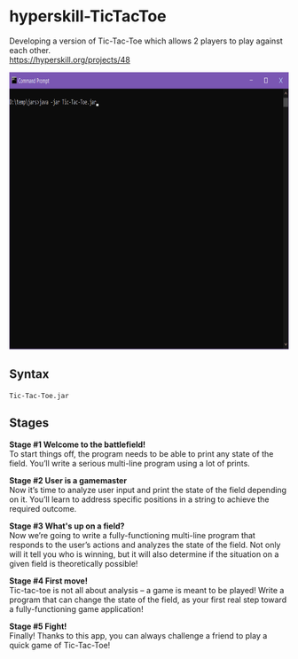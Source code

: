 # hyperskill-TicTacToe
Developing a version of Tic-Tac-Toe which allows 2 players to play against each other.  
https://hyperskill.org/projects/48

<img src="https://github.com/drtierney/hyperskill-TicTacToe/blob/master/Tic-Tac-Toe.gif" width="800" height="500" />

## Syntax
```
Tic-Tac-Toe.jar
```

## Stages
**Stage #1 Welcome to the battlefield!**  
To start things off, the program needs to be able to print any state of the field. You’ll write a serious multi-line program using a lot of prints. 

**Stage #2 User is a gamemaster**  
Now it’s time to analyze user input and print the state of the field depending on it. You’ll learn to address specific positions in a string to achieve the required outcome.

**Stage #3 What's up on a field?**  
Now we’re going to write a fully-functioning multi-line program that responds to the user’s actions and analyzes the state of the field. Not only will it tell you who is winning, but it will also determine if the situation on a given field is theoretically possible!

**Stage #4 First move!**  
Tic-tac-toe is not all about analysis – a game is meant to be played! Write a program that can change the state of the field, as your first real step toward a fully-functioning game application! 

**Stage #5 Fight!**  
Finally! Thanks to this app, you can always challenge a friend to play a quick game of Tic-Tac-Toe!
